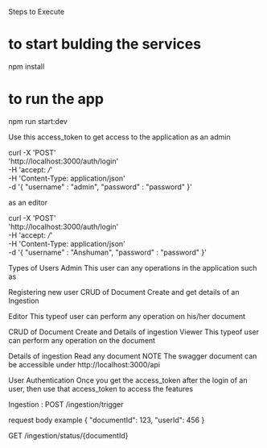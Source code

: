 Steps to Execute
  # to start bulding the services

npm install

  # to run the app
npm run start:dev

Use this access_token to get access to the application as an admin

curl -X 'POST' \
  'http://localhost:3000/auth/login' \
  -H 'accept: */*' \
  -H 'Content-Type: application/json' \
  -d '{ 
  "username" : "admin", "password" : "password"
}'

as an editor

curl -X 'POST' \
  'http://localhost:3000/auth/login' \
  -H 'accept: */*' \
  -H 'Content-Type: application/json' \
  -d '{ 
  "username" : "Anshuman", "password" : "password"
}'


Types of Users
Admin
This user can any operations in the application such as

Registering new user
CRUD of Document
Create and get details of an Ingestion


Editor
This typeof user can perform any operation on his/her document

CRUD of Document
Create and Details of ingestion
Viewer
This typeof user can perform any operation on the document

Details of ingestion
Read any document
NOTE
The swagger document can be accessible under http://localhost:3000/api

User Authentication
Once you get the access_token after the login of an user, then use that access_token to access the features


Ingestion : 
POST /ingestion/trigger

request body example
{
  "documentId": 123,
  "userId": 456
}


GET /ingestion/status/{documentId}

